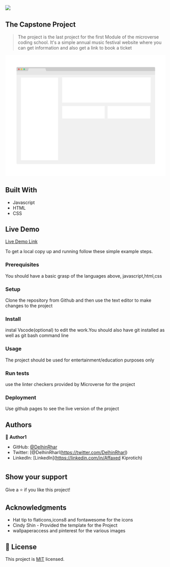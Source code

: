 ![](https://img.shields.io/badge/Microverse-blueviolet)

## The Capstone Project

> The project is the last project for the first Module of the microverse coding school. It's a simple annual music festival website where you can get information and also get a link to book a ticket

![screenshot](./app_screenshot.png)

## Built With

- Javascript
- HTML
- CSS

## Live Demo

[Live Demo Link](https://livedemo.com)

To get a local copy up and running follow these simple example steps.

### Prerequisites

You should have a basic grasp of the languages above, javascript,html,css

### Setup

Clone the repository from Github and then use the text editor to make changes to the project

### Install

instal Vscode(optional) to edit the work.You should also have git installed as well as git bash command line

### Usage

The project should be used for entertainment/education purposes only

### Run tests

use the linter checkers provided by Microverse for the project

### Deployment

Use github pages to see the live version of the project

## Authors

👤 **Author1**

- GitHub: [@DelhinRhar](https://github.com/DelhinRharl)
- Twitter: [@DelhinRharl(https://twitter.com/DelhinRharl)
- LinkedIn: [LinkedIn](https://linkedin.com/in/Affaxed Kiprotich)

#

## Show your support

Give a ⭐️ if you like this project!

## Acknowledgments

- Hat tip to flaticons,icons8 and fontawesome for the icons
- Cindy Shin - Provided the template for the Project
- wallpaperaccess and pinterest for the various images

## 📝 License

This project is [MIT](./MIT.md) licensed.
